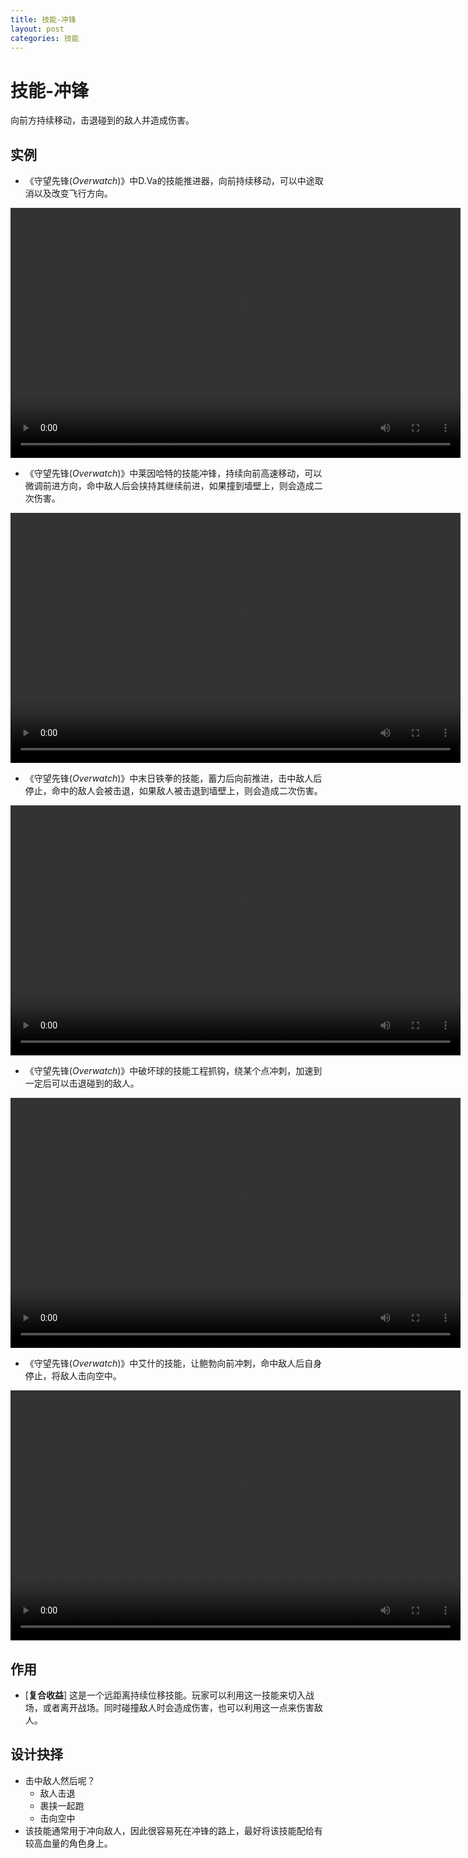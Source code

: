 ```yaml
---
title: 技能-冲锋
layout: post
categories: 技能
---
```


# 技能-冲锋
向前方持续移动，击退碰到的敌人并造成伤害。

## 实例

- 《守望先锋(*Overwatch*)》中D.Va的技能推进器，向前持续移动，可以中途取消以及改变飞行方向。

<video width="720" height="400" controls>
    <source src="/videos/dva-机甲推进器.mp4" type="video/mp4">
</video>

- 《守望先锋(*Overwatch*)》中莱因哈特的技能冲锋，持续向前高速移动，可以微调前进方向，命中敌人后会挟持其继续前进，如果撞到墙壁上，则会造成二次伤害。

<video width="720" height="400" controls>
    <source src="/videos/莱因哈特-冲锋.mp4" type="video/mp4">
</video>

- 《守望先锋(*Overwatch*)》中末日铁拳的技能，蓄力后向前推进，击中敌人后停止，命中的敌人会被击退，如果敌人被击退到墙壁上，则会造成二次伤害。

<video width="720" height="400" controls>
    <source src="/videos/末日铁拳-火箭重拳.mp4" type="video/mp4">
</video>

- 《守望先锋(*Overwatch*)》中破坏球的技能工程抓钩，绕某个点冲刺，加速到一定后可以击退碰到的敌人。

<video width="720" height="400" controls>
    <source src="/videos/破坏球-工程抓钩.mp4" type="video/mp4">
</video>

- 《守望先锋(*Overwatch*)》中艾什的技能，让鲍勃向前冲刺，命中敌人后自身停止，将敌人击向空中。

<video width="720" height="400" controls>
    <source src="/videos/艾什-召唤鲍勃.mp4" type="video/mp4">
</video>

## 作用
- [**复合收益**] 这是一个远距离持续位移技能。玩家可以利用这一技能来切入战场，或者离开战场。同时碰撞敌人时会造成伤害，也可以利用这一点来伤害敌人。

## 设计抉择
- 击中敌人然后呢？
    - 敌人击退
    - 裹挟一起跑
    - 击向空中
- 该技能通常用于冲向敌人，因此很容易死在冲锋的路上，最好将该技能配给有较高血量的角色身上。